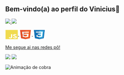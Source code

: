 ## Bem-vindo(a) ao perfil do Vinicius🥰

 <div>
   <a href="https://github.com/ViniciusSalviano">
   <img height="180em" src="https://github-readme-stats.vercel.app/api?username=ViniciusSalviano&show_icons=true&theme=tokyonight&include_all_commits=true&count_private=true"/>
   <img height="180em" src="https://github-readme-stats.vercel.app/api/top-langs/?username=ViniciusSalviano&layout=compact&langs_count=6&theme=tokyonight"/>

</div>
<div style="display: inline_block"><br>
  <img align="center" alt="Js" height="30" width="40" src="https://raw.githubusercontent.com/devicons/devicon/master/icons/javascript/javascript-plain.svg ">
  <img align="center" alt="HTML" height="30" width="40" src="https://raw.githubusercontent.com/devicons/devicon/master/icons/html5/html5-original.svg ">
  <img align="center" alt="CSS" height="30" width="40" src="https://raw.githubusercontent.com/devicons/devicon/master/icons/css3/css3-original.svg ">
</div>
 <br>
  Me segue ai nas redes pô!
<div>
  
  <a href="https://instagram.com/Vinicius_Salviano_" target="_blank"><img src="https://img.shields.io/badge/-Instagram-%23E4405F?style=for-the- badge&logo=instagram&logoColor=white" target="_blank"></a>
  <a href="https://www.linkedin.com/in/vinicius-salviano-82a4b0249/" target="_blank"><img src="https://img.shields.io/badge/-LinkedIn-%230077B5?style= for-the-badge&logo=linkedin&logoColor=white" target="_blank"></a>
 
  ![Animação de cobra](https://github.com/ViniciusSalviano/ViniciusSalviano/blob/output/github-contribution-grid-snake.svg)

</div>
